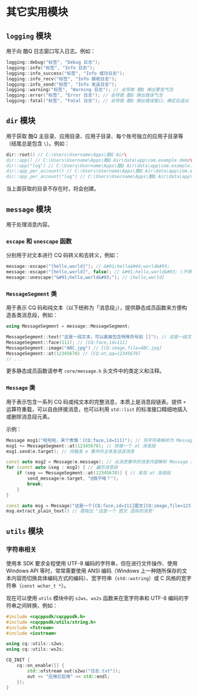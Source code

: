 # 其它实用模块

## `logging` 模块

用于向 酷Q 日志窗口写入日志。例如：

```cpp
logging::debug("标签", "Debug 日志");
logging::info("标签", "Info 日志");
logging::info_success("标签", "Info 成功日志");
logging::info_recv("标签", "Info 接收日志");
logging::info_send("标签", "Info 发送日志");
logging::warning("标签", "Warning 日志"); // 会导致 酷Q 弹出警告气泡
logging::error("标签", "Error 日志"); // 会导致 酷Q 弹出错误气泡
logging::fatal("标签", "Fatal 日志"); // 会导致 酷Q 弹出错误窗口，确定后退出
```

## `dir` 模块

用于获取 酷Q 主目录、应用目录、应用子目录、每个账号独立的应用子目录等（结尾总是包含 `\`）。例如：

```cpp
dir::root() // C:\Users\Username\Apps\酷Q Air\
dir::app() // C:\Users\Username\Apps\酷Q Air\data\app\com.example.demo\
dir::app("log") // C:\Users\Username\Apps\酷Q Air\data\app\com.example.demo\log\
dir::app_per_account() // C:\Users\Username\Apps\酷Q Air\data\app\com.example.demo\12345678\
dir::app_per_account("log") // C:\Users\Username\Apps\酷Q Air\data\app\com.example.demo\12345678\log\
```

当上面获取的目录不存在时，将会创建。

## `message` 模块

用于处理消息内容。

### `escape` 和 `unescape` 函数

分别用于对文本进行 CQ 码转义和去转义，例如：

```cpp
message::escape("[hello,world]"); // &#91;hello&#44;world&#93;
message::escape("[hello,world]", false); // &#91;hello,world&#93; (不转义逗号)
message::unescape("&#91;hello,world&#93;"); // [hello,world]
```

### `MessageSegment` 类

用于表示 CQ 码和纯文本（以下统称为「消息段」），提供静态成员函数来方便构造各类消息段，例如：

```cpp
using MessageSegment = message::MessageSegment;

MessageSegment::text("这是一段文本，可以直接包含特殊符号如 []"); // 这是一段文本，可以直接包含特殊符号如 &#91;&#93;
MessageSegment::face(111); // [CQ:face,id=111]
MessageSegment::image("ABC.jpg") // [CQ:image,file=ABC.jpg]
MessageSegment::at(12345678) // [CQ:at,qq=12345678]
// ...
```

更多静态成员函数请参考 `core/message.h` 头文件中的类定义和注释。

### `Message` 类

用于表示包含一系列 CQ 码或纯文本的完整消息，本质上是消息段链表。提供 `+` 运算符重载，可以自由拼接消息，也可以利用 `std::list` 的标准接口精细地插入或删除消息段元素。

示例：

```cpp
Message msg1("啦啦啦，来个表情：[CQ:face,id=111]"); // 将字符串解析为 Message 对象
msg1 += MessageSegment::at(12345678); // 拼接一个 at 消息段
msg1.send(e.target); // 向触发 e 事件的主体发送该消息

const auto msg2 = Message(e.message); // 从消息事件的消息内容解析 Message 对象
for (const auto &seg : msg2) { // 遍历消息段
    if (seg == MessageSegment::at(12345678)) { // 发现 at 消息段
        send_message(e.target, "@我干啥？");
        break;
    }
}

const auto msg = Message("这是一个[CQ:face,id=111]图文[CQ:image,file=123.jpg]混杂的消息");
msg.extract_plain_text() // 提取出 "这是一个 图文 混杂的消息"
```

## `utils` 模块

### 字符串相关

使用本 SDK 要求全程使用 UTF-8 编码的字符串，但在进行文件操作、使用 Windows API 等时，常常需要使用 ANSI 编码（Windows 上一种随所保存的文本内容而切换具体编码方式的编码）、宽字符串（`std::wstring`）或 C 风格的宽字符串（`const wchar_t *`）。

现在可以使用 `utils` 模块中的 `s2ws`、`ws2s` 函数来在宽字符串和 UTF-8 编码的字符串之间转换，例如：

```cpp
#include <cqcppsdk/cqcppsdk.h>
#include <cqcppsdk/utils/string.h>
#include <fstream>
#include <iostream>

using cq::utils::s2ws;
using cq::utils::ws2s;

CQ_INIT {
    cq::on_enable([] {
        std::ofstream out(s2ws("日志.txt"));
        out << "应用已启用" << std::endl;
    });
}
```
